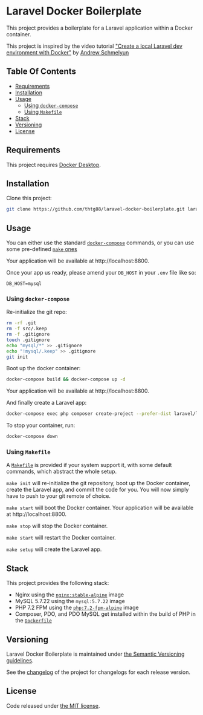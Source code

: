 # Laravel Docker Boilerplate
This project provides a boilerplate for a Laravel application within a Docker container.

This project is inspired by the video tutorial ["Create a local Laravel dev environment with Docker"](https://www.youtube.com/watch?v=5N6gTVCG_rw) by [Andrew Schmelyun](https://twitter.com/aschmelyun)

## Table Of Contents
- [Requirements](#requirements)
- [Installation](#installation)
- [Usage](#usage)
    - [Using `docker-compose`](#using-docker-compose)
    - [Using `Makefile`](#using-makefile)
- [Stack](#stack)
- [Versioning](#versioning)
- [License](#license)

## Requirements
This project requires [Docker Desktop](https://www.docker.com/products/docker-desktop).

## Installation
Clone this project:
```bash
git clone https://github.com/thtg88/laravel-docker-boilerplate.git laravel-app
```

## Usage
You can either use the standard [`docker-compose`](#using-docker-compose) commands, or you can use some pre-defined [`make` ones](#using-makefile)

Your application will be available at http://localhost:8800.

Once your app us ready, please amend your `DB_HOST` in your `.env` file like so:
```
DB_HOST=mysql
```

### Using `docker-compose`
Re-initialize the git repo:
```bash
rm -rf .git
rm -f src/.keep
rm -f .gitignore
touch .gitignore
echo "mysql/*" >> .gitignore
echo "!mysql/.keep" >> .gitignore
git init
```

Boot up the docker container:
```bash
docker-compose build && docker-compose up -d
```

Your application will be available at http://localhost:8800.

And finally create a Laravel app:
```bash
docker-compose exec php composer create-project --prefer-dist laravel/laravel .
```

To stop your container, run:
```bash
docker-compose down
```

### Using `Makefile`
A [`Makefile`](Makefile) is provided if your system support it, with some default commands, which abstract the whole setup.

`make init` will re-initialize the git repository, boot up the Docker container, create the Laravel app, and commit the code for you.
You will now simply have to push to your git remote of choice.

`make start` will boot the Docker container. Your application will be available at http://localhost:8800.

`make stop` will stop the Docker container.

`make start` will restart the Docker container.

`make setup` will create the Laravel app.

## Stack
This project provides the following stack:
- Nginx using the [`nginx:stable-alpine`](https://github.com/nginxinc/docker-nginx/blob/0ad6faa0790f423fb239f2b8800dc339d763869a/stable/alpine/Dockerfile) image
- MySQL 5.7.22 using the `mysql:5.7.22` image
- PHP 7.2 FPM using the [`php:7.2-fpm-alpine`](https://github.com/docker-library/php/blob/af0a051a02c4f3245752e118e9a0da8c8e291107/7.2/alpine3.10/fpm/Dockerfile) image
- Composer, PDO, and PDO MySQL get installed within the build of PHP in the [`Dockerfile`](Dockerfile)

## Versioning

Laravel Docker Boilerplate is maintained under [the Semantic Versioning guidelines](http://semver.org/).

See the [changelog](CHANGELOG.md) of the project for changelogs for each release version.

## License

Code released under [the MIT license](LICENSE).
